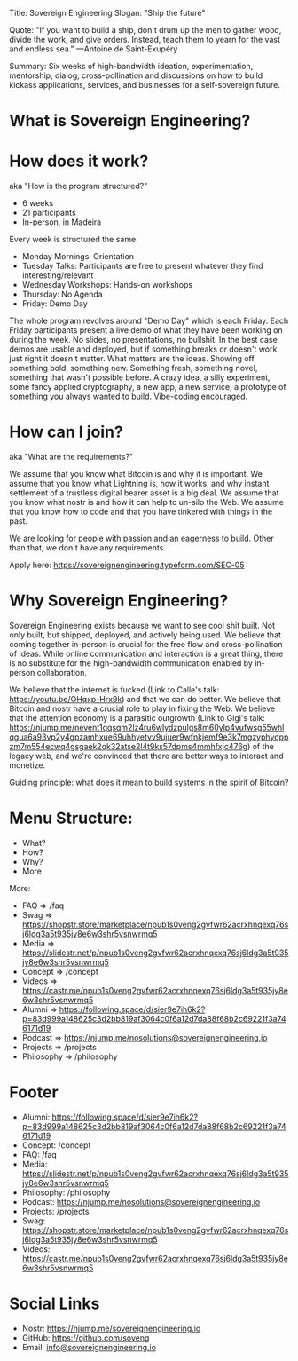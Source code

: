Title: Sovereign Engineering 
Slogan: "Ship the future"

Quote: "If you want to build a ship, don't drum up the men to gather wood, divide the work, and give orders. Instead, teach them to yearn for the vast and endless sea." —Antoine de Saint-Exupéry

Summary: Six weeks of high-bandwidth ideation, experimentation, mentorship, dialog, cross-pollination and discussions on how to build kickass applications, services, and businesses for a self-sovereign future. 

# What is Sovereign Engineering?



# How does it work? 
aka "How is the program structured?"
- 6 weeks 
- 21 participants 
- In-person, in Madeira 

Every week is structured the same. 
- Monday Mornings: Orientation
- Tuesday Talks: Participants are free to present whatever they find interesting/relevant
- Wednesday Workshops: Hands-on workshops
- Thursday: No Agenda
- Friday: Demo Day

The whole program revolves around "Demo Day" which is each Friday. Each Friday participants present a live demo of what they have been working on during the week. No slides, no presentations, no bullshit. In the best case demos are usable and deployed, but if something breaks or doesn't work just right it doesn't matter. What matters are the ideas. Showing off something bold, something new. Something fresh, something novel, something that wasn't possible before. A crazy idea, a silly experiment, some fancy applied cryptography, a new app, a new service, a prototype of something you always wanted to build. Vibe-coding encouraged.

# How can I join?
aka "What are the requirements?"

We assume that you know what Bitcoin is and why it is important. We assume that you know what Lightning is, how it works, and why instant settlement of a trustless digital bearer asset is a big deal. We assume that you know what nostr is and how it can help to un-silo the Web. We assume that you know how to code and that you have tinkered with things in the past.

We are looking for people with passion and an eagerness to build. Other than that, we don't have any requirements. 

Apply here: https://sovereignengineering.typeform.com/SEC-05

# Why Sovereign Engineering?

Sovereign Engineering exists because we want to see cool shit built. Not only built, but shipped, deployed, and actively being used. We believe that coming together in-person is crucial for the free flow and cross-pollination of ideas. While online communication and interaction is a great thing, there is no substitute for the high-bandwidth communication enabled by in-person collaboration.

We believe that the internet is fucked (Link to Calle's talk: https://youtu.be/OHqxp-Hrx9k) and that we can do better. We believe that Bitcoin and nostr have a crucial role to play in fixing the Web. We believe that the attention economy is a parasitic outgrowth (Link to Gigi's talk: https://njump.me/nevent1qqsqm2lz4ru6wlydzpulgs8m60ylp4vufwsg55whlqgua6a93vp2y4gpzamhxue69uhhyetvv9ujuer9wfnkjemf9e3k7mgzyphydppzm7m554ecwq4gsgaek2qk32atse2l4t9ks57dpms4mmhfxjc476g) of the legacy web, and we're convinced that there are better ways to interact and monetize. 


Guiding principle: what does it mean to build systems in the spirit of Bitcoin?




# Menu Structure:

- What?
- How?
- Why?
- More

More:
- FAQ => /faq
- Swag => https://shopstr.store/marketplace/npub1s0veng2gvfwr62acrxhnqexq76sj6ldg3a5t935jy8e6w3shr5vsnwrmq5
- Media => https://slidestr.net/p/npub1s0veng2gvfwr62acrxhnqexq76sj6ldg3a5t935jy8e6w3shr5vsnwrmq5
- Concept => /concept
- Videos => https://castr.me/npub1s0veng2gvfwr62acrxhnqexq76sj6ldg3a5t935jy8e6w3shr5vsnwrmq5
- Alumni => https://following.space/d/sier9e7ih6k2?p=83d999a148625c3d2bb819af3064c0f6a12d7da88f68b2c69221f3a746171d19
- Podcast => https://njump.me/nosolutions@sovereignengineering.io
- Projects => /projects
- Philosophy => /philosophy


# Footer

- Alumni: https://following.space/d/sier9e7ih6k2?p=83d999a148625c3d2bb819af3064c0f6a12d7da88f68b2c69221f3a746171d19
- Concept: /concept
- FAQ: /faq
- Media: https://slidestr.net/p/npub1s0veng2gvfwr62acrxhnqexq76sj6ldg3a5t935jy8e6w3shr5vsnwrmq5
- Philosophy: /philosophy
- Podcast: https://njump.me/nosolutions@sovereignengineering.io
- Projects: /projects
- Swag: https://shopstr.store/marketplace/npub1s0veng2gvfwr62acrxhnqexq76sj6ldg3a5t935jy8e6w3shr5vsnwrmq5
- Videos: https://castr.me/npub1s0veng2gvfwr62acrxhnqexq76sj6ldg3a5t935jy8e6w3shr5vsnwrmq5

# Social Links

- Nostr: https://njump.me/sovereignengineering.io
- GitHub: https://github.com/soveng
- Email: info@sovereignengineering.io